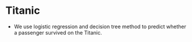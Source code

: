 # Titanic

* We use logistic regression and decision tree method to predict whether a passenger survived on the Titanic.
